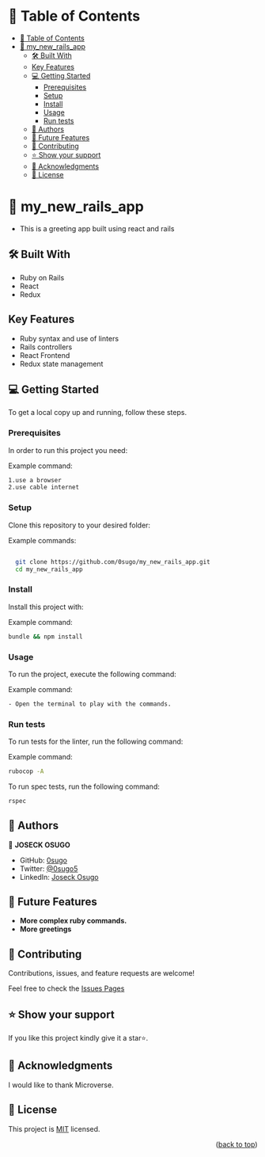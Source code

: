 <a name="readme-top"></a>

<!-- TABLE OF CONTENTS -->

# 📗 Table of Contents

- [📗 Table of Contents](#-table-of-contents)
- [📖 my\_new\_rails\_app ](#-my_new_rails_app-)
  - [🛠 Built With ](#-built-with-)
  - [Key Features](#key-features)
  - [💻 Getting Started ](#-getting-started-)
    - [Prerequisites](#prerequisites)
    - [Setup](#setup)
    - [Install](#install)
    - [Usage](#usage)
    - [Run tests](#run-tests)
  - [👥 Authors ](#-authors-)
  - [🔭 Future Features ](#-future-features-)
  - [🤝 Contributing ](#-contributing-)
  - [⭐️ Show your support ](#️-show-your-support-)
  - [🙏 Acknowledgments ](#-acknowledgments-)
  - [📝 License ](#-license-)

<!-- PROJECT DESCRIPTION -->

# 📖 my_new_rails_app <a name="about-project"></a>

- This is a greeting app built using react and rails

## 🛠 Built With <a name="built-with"></a>

- Ruby on Rails
- React
- Redux


## Key Features

- Ruby syntax and use of linters
- Rails controllers
- React Frontend
- Redux state management


<!-- GETTING STARTED -->

## 💻 Getting Started <a name="getting-started"></a>

To get a local copy up and running, follow these steps.

### Prerequisites

In order to run this project you need:

Example command:

```sh
1.use a browser
2.use cable internet
```

### Setup

Clone this repository to your desired folder:

Example commands:

```sh

  git clone https://github.com/0sugo/my_new_rails_app.git
  cd my_new_rails_app


```

### Install

Install this project with:

Example command:

```sh
bundle && npm install
```

### Usage

To run the project, execute the following command:

Example command:

```sh
- Open the terminal to play with the commands.
```

### Run tests

To run tests for the linter, run the following command:

Example command:

```sh
rubocop -A
```

To run spec tests, run the following command:

```sh
rspec
```


## 👥 Authors <a name="authors"></a>

👤 **JOSECK OSUGO**

- GitHub: [0sugo](https://github.com/0sugo)
- Twitter: [@0sugo5](https://twitter.com/osugo5)
- LinkedIn: [Joseck Osugo](https://www.linkedin.com/in/joseck-osugo/)

## 🔭 Future Features <a name="future-features"></a>

- **More complex ruby commands.**
- **More greetings**


<!-- CONTRIBUTING -->

## 🤝 Contributing <a name="contributing"></a>

Contributions, issues, and feature requests are welcome!

Feel free to check the [Issues Pages](https://github.com/0sugo/my_new_rails_app/issues)


<!-- SUPPORT -->

## ⭐️ Show your support <a name="support"></a>

If you like this project kindly give it a star⭐️.


<!-- ACKNOWLEDGEMENTS -->

## 🙏 Acknowledgments <a name="acknowledgements"></a>

I would like to thank Microverse.


<!-- LICENSE -->

## 📝 License <a name="license"></a>

This project is [MIT](./LICENSE) licensed.

<p align="right">(<a href="#readme-top">back to top</a>)</p>
